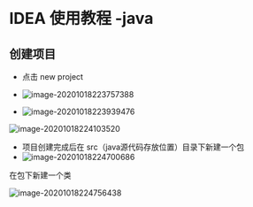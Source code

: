 ​							

# IDEA 使用教程 -java

## 创建项目

* 点击 new project
* ![image-20201018223757388](C:\Users\root\AppData\Roaming\Typora\typora-user-images\image-20201018223757388.png)

* ![image-20201018223939476](C:\Users\root\AppData\Roaming\Typora\typora-user-images\image-20201018223939476.png)

![image-20201018224103520](C:\Users\root\AppData\Roaming\Typora\typora-user-images\image-20201018224103520.png)

* 项目创建完成后在 src（java源代码存放位置）目录下新建一个包
* ![image-20201018224700686](C:\Users\root\AppData\Roaming\Typora\typora-user-images\image-20201018224700686.png)

在包下新建一个类

![image-20201018224756438](C:\Users\root\AppData\Roaming\Typora\typora-user-images\image-20201018224756438.png)